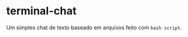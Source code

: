 # terminal-chat
Um simples chat de texto baseado em arquivos feito com `bash script`.

<!-- video -->